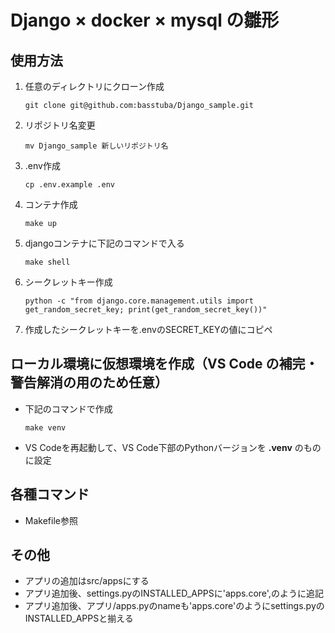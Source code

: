 # Django × docker × mysql の雛形

## 使用方法

1. 任意のディレクトリにクローン作成
    ```
    git clone git@github.com:basstuba/Django_sample.git
    ```
2. リポジトリ名変更
    ```
    mv Django_sample 新しいリポジトリ名
    ```
3. .env作成
    ```
    cp .env.example .env
    ```
4. コンテナ作成
    ```
    make up
    ```
5. djangoコンテナに下記のコマンドで入る
    ```
    make shell
    ```
6. シークレットキー作成
    ```
    python -c "from django.core.management.utils import get_random_secret_key; print(get_random_secret_key())"
    ```
7. 作成したシークレットキーを.envのSECRET_KEYの値にコピペ

## ローカル環境に仮想環境を作成（VS Code の補完・警告解消の用のため任意）

- 下記のコマンドで作成
    ```
    make venv
    ```
- VS Codeを再起動して、VS Code下部のPythonバージョンを **.venv** のものに設定

## 各種コマンド

- Makefile参照

## その他
- アプリの追加はsrc/appsにする
- アプリ追加後、settings.pyのINSTALLED_APPSに'apps.core',のように追記
- アプリ追加後、アプリ/apps.pyのnameも'apps.core'のようにsettings.pyのINSTALLED_APPSと揃える
